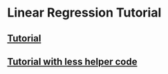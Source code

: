 # Linear Regression Tutorial

## [Tutorial](https://colab.research.google.com/drive/1JsnXLTgCzDtlpvSrp--sa5b1MzZ_r5FG?usp=sharing)

## [Tutorial with less helper code](https://colab.research.google.com/drive/1axN3ryR7jWuJTDFg_d8L5VZKHHLFbXHX?usp=sharing)